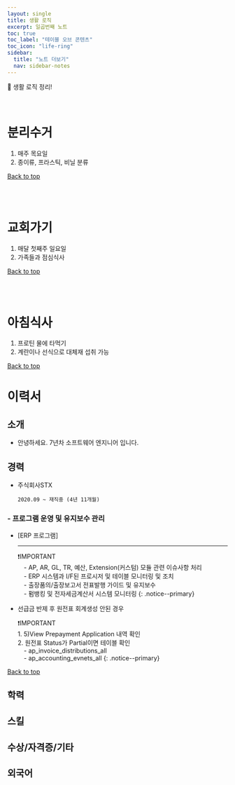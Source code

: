 ```yaml
---
layout: single
title: 생활 로직
excerpt: 일곱번째 노트
toc: true
toc_label: "테이블 오브 콘텐츠"
toc_icon: "life-ring"
sidebar:
  title: "노트 더보기"
  nav: sidebar-notes
---
```


🏡 생활 로직 정리!
<br><br><br>
# 분리수거
  1. 매주 목요일
  2. 종이류, 프라스틱, 비닐 분류
     
<a href="#" class="btn btn--success">Back to top</a>
<br>

<br><br>
# 교회가기
  1. 매달 첫째주 일요일
  2. 가족들과 점심식사
     
<a href="#" class="btn btn--success">Back to top</a>
<br>

<br><br>
# 아침식사
  1. 프로틴 물에 타먹기
  2. 계란이나 선식으로 대체재 섭취 가능

<a href="#" class="btn btn--success">Back to top</a>
<br>

# 이력서
## 소개
- 안녕하세요. 7년차 소프트웨어 엔지니어 입니다.
  
## 경력
- 주식회사STX
  ```
  2020.09 ~ 재직중 (4년 11개월)
  ```
  
### - 프로그램 운영 및 유지보수 관리 
- [ERP 프로그램]
  ***
  ❗️IMPORTANT <br> &emsp;- AP, AR, GL, TR, 예산, Extension(커스텀) 모듈 관련 이슈사항 처리 <br> &emsp;- ERP 시스템과 I/F된 프로시저 및 테이블 모니터링 및 조치 <br> &emsp;- 출장품의/출장보고서 전표발행 가이드 및 유지보수 <br> &emsp;- 펌뱅킹 및 전자세금계산서 시스템 모니터링
  {: .notice--primary}

- 선급금 반제 후 원전표 회계생성 안된 경우

  ❗️IMPORTANT <br> 1. 5)View Prepayment Application 내역 확인 <br> 2. 원전표 Status가 Partial이면 테이블 확인 <br> &emsp;- ap_invoice_distributions_all <br> &emsp;- ap_accounting_evnets_all
  {: .notice--primary}

<a href="#" class="btn btn--success">Back to top</a>
<br>  
  
## 학력
## 스킬
## 수상/자격증/기타
## 외국어


